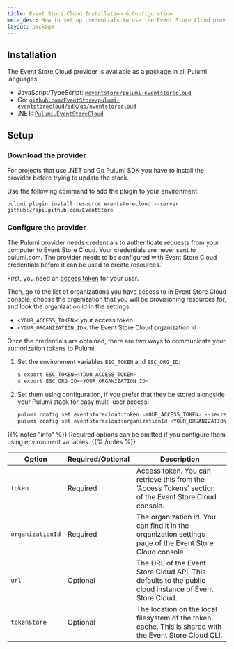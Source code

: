 ```yaml
---
title: Event Store Cloud Installation & Configuration
meta_desc: How to set up credentials to use the Event Store Cloud provider for Pulumi.
layout: package
---
```


## Installation

The Event Store Cloud provider is available as a package in all Pulumi languages:

- JavaScript/TypeScript: [`@eventstore/pulumi-eventstorecloud`](https://www.npmjs.com/package/@eventstore/pulumi-eventstorecloud)
- Go: [`github.com/EventStore/pulumi-eventstorecloud/sdk/go/eventstorecloud`](https://github.com/EventStore/pulumi-eventstorecloud)
- .NET: [`Pulumi.EventStoreCloud`](https://www.nuget.org/packages/Pulumi.EventStoreCloud)

## Setup

### Download the provider

For projects that use .NET and Go Pulumi SDK you have to install the provider before trying to update the stack.

Use the following command to add the plugin to your environment:

```
pulumi plugin install resource eventstorecloud --server github://api.github.com/EventStore
```

### Configure the provider

The Pulumi provider needs credentials to authenticate requests from your computer to Event Store Cloud. Your credentials are never sent
to pulumi.com. The provider needs to be configured with Event Store Cloud credentials before it can be used to create resources.

First, you need an [access token](https://developers.eventstore.com/cloud/automation/#obtaining-the-access-token) for your user.

Then, go to the list of organizations you have access to in Event Store Cloud console, choose the organization that you will be provisioning resources for, and look the organization id in the settings.

- `<YOUR_ACCESS_TOKEN>`: your access token
- `<YOUR_ORGANIZATION_ID>`: the Event Store Cloud organization id

Once the credentials are obtained, there are two ways to communicate your authorization tokens to Pulumi:

1. Set the environment variables `ESC_TOKEN` and `ESC_ORG_ID`:

    ```bash
    $ export ESC_TOKEN=<YOUR_ACCESS_TOKEN>
    $ export ESC_ORG_ID=<YOUR_ORGANIZATION_ID>
    ```

2. Set them using configuration, if you prefer that they be stored alongside your Pulumi stack for easy multi-user access:

    ```bash
    pulumi config set eventstorecloud:token <YOUR_ACCESS_TOKEN> --secret
    pulumi config set eventstorecloud:organizationId <YOUR_ORGANIZATION_ID> --secret
    ```

{{% notes "info" %}}
Required options can be omitted if you configure them using environment variables.
{{% /notes %}}

| Option           | Required/Optional | Description                                                                                              |
| ---------------- | ----------------- | -------------------------------------------------------------------------------------------------------- |
| `token`          | Required          | Access token. You can retrieve this from the ‘Access Tokens’ section of the Event Store Cloud console.   |
| `organizationId` | Required          | The organization id. You can find it in the organization settings page of the Event Store Cloud console. |
| `url`            | Optional          | The URL of the Event Store Cloud API. This defaults to the public cloud instance of Event Store Cloud.   |
| `tokenStore`     | Optional          | The location on the local filesystem of the token cache. This is shared with the Event Store Cloud CLI.  |

